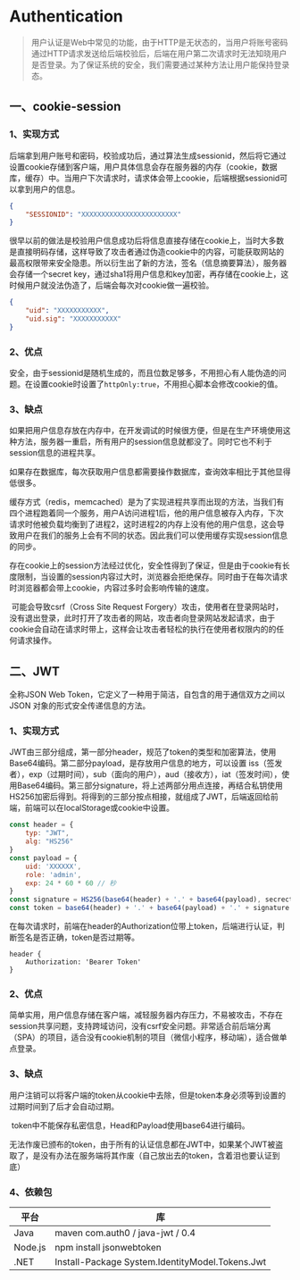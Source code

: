 # Authentication

> 用户认证是Web中常见的功能，由于HTTP是无状态的，当用户将账号密码通过HTTP请求发送给后端校验后，后端在用户第二次请求时无法知晓用户是否登录。为了保证系统的安全，我们需要通过某种方法让用户能保持登录态。

## 一、cookie-session

### 1、实现方式

​	后端拿到用户账号和密码，校验成功后，通过算法生成sessionid，然后将它通过设置cookie存储到客户端，用户具体信息会存在服务器的内存（cookie，数据库，缓存）中。当用户下次请求时，请求体会带上cookie，后端根据sessionid可以拿到用户的信息。

```json
{
    "SESSIONID": "XXXXXXXXXXXXXXXXXXXXXXXX"
}
```

​	很早以前的做法是校验用户信息成功后将信息直接存储在cookie上，当时大多数是直接明码存储，这样导致了攻击者通过伪造cookie中的内容，可能获取网站的最高权限带来安全隐患。所以衍生出了新的方法，签名（信息摘要算法），服务器会存储一个secret key，通过sha1将用户信息和key加密，再存储在cookie上，这时候用户就没法伪造了，后端会每次对cookie做一遍校验。

```json
{
    "uid": "XXXXXXXXXXX",
    "uid.sig": "XXXXXXXXXXX"
}
```

### 2、优点

​	安全，由于sessionid是随机生成的，而且位数足够多，不用担心有人能伪造的问题。在设置cookie时设置了`httpOnly:true`，不用担心脚本会修改cookie的值。

### 3、缺点

​	如果把用户信息存放在内存中，在开发调试的时候很方便，但是在生产环境使用这种方法，服务器一重启，所有用户的session信息就都没了。同时它也不利于session信息的进程共享。

​	如果存在数据库，每次获取用户信息都需要操作数据库，查询效率相比于其他显得低很多。

​	缓存方式（redis，memcached）是为了实现进程共享而出现的方法，当我们有四个进程跑着同一个服务，用户A访问进程1后，他的用户信息被存入内存，下次请求时他被负载均衡到了进程2，这时进程2的内存上没有他的用户信息，这会导致用户在我们的服务上会有不同的状态。因此我们可以使用缓存实现session信息的同步。

​	存在cookie上的session方法经过优化，安全性得到了保证，但是由于cookie有长度限制，当设置的session内容过大时，浏览器会拒绝保存。同时由于在每次请求时浏览器都会带上cookie，内容过多时会影响传输的速度。

​	可能会导致csrf（Cross Site Request Forgery）攻击，使用者在登录网站时，没有退出登录，此时打开了攻击者的网站，攻击者向登录网站发起请求，由于cookie会自动在请求时带上，这样会让攻击者轻松的执行在使用者权限内的的任何请求操作。

## 二、JWT

全称JSON Web Token，它定义了一种用于简洁，自包含的用于通信双方之间以 JSON 对象的形式安全传递信息的方法。

### 1、实现方式

​	JWT由三部分组成，第一部分header，规范了token的类型和加密算法，使用Base64编码。第二部分payload，是存放用户信息的地方，可以设置 iss（签发者），exp（过期时间），sub（面向的用户），aud（接收方），iat（签发时间），使用Base64编码。第三部分signature，将上述两部分用点连接，再结合私钥使用HS256加密后得到。将得到的三部分按点相接，就组成了JWT，后端返回给前端，前端可以在localStorage或cookie中设置。

```javascript
const header = {
    typ: "JWT",
	alg: "HS256"
}
const payload = {
    uid: 'XXXXXX',
    role: 'admin',
    exp: 24 * 60 * 60 // 秒
}
const signature = HS256(base64(header) + '.' + base64(payload), secrect_key)
const token = base64(header) + '.' + base64(payload) + '.' + signature
```

​	在每次请求时，前端在header的Authorization位带上token，后端进行认证，判断签名是否正确，token是否过期等。

```
header {
    Authorization: 'Bearer Token'
}
```

### 2、优点

​	简单实用，用户信息存储在客户端，减轻服务器内存压力，不易被攻击，不存在session共享问题，支持跨域访问，没有csrf安全问题。非常适合前后端分离（SPA）的项目，适合没有cookie机制的项目（微信小程序，移动端），适合做单点登录。

### 3、缺点

​	用户注销可以将客户端的token从cookie中去除，但是token本身必须等到设置的过期时间到了后才会自动过期。

​	token中不能保存私密信息，Head和Payload使用base64进行编码。

​	无法作废已颁布的token，由于所有的认证信息都在JWT中，如果某个JWT被盗取了，是没有办法在服务端将其作废（自己放出去的token，含着泪也要认证到底）

### 4、依赖包

| 平台    | 库                                              |
| ------- | ----------------------------------------------- |
| Java    | maven com.auth0 / java-jwt / 0.4                |
| Node.js | npm install jsonwebtoken                        |
| .NET    | Install-Package System.IdentityModel.Tokens.Jwt |
